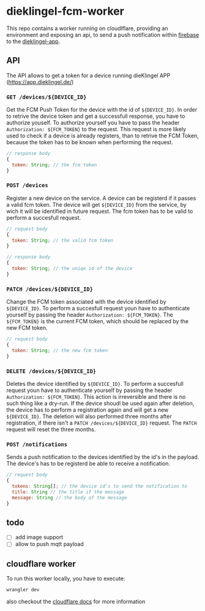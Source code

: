# dieklingel-fcm-worker

This repo contains a worker running on cloudlflare, providing an environment and exposing an api, to send
a push notification within [firebase](https://firebase.google.com) to the [dieklingel-app](https://dieklingel.com/#/app).

## API

The API allows to get a token for a device running dieKlingel APP (<https://app.dieklingel.de/>)

### `GET /devices/${DEVICE_ID}`

Get the FCM Push Token for the device with the id of `${DEVICE_ID}`. In order to retrive the device token and get a successfull response, you have to authorize youself. To authorize yourself you have to pass the header `Authorization: ${FCM_TOKEN}` to the request. This request is more likely used to check if a device is already registers, than to retrive the FCM Token, because the token has to be known when performing the request.

```javascript
// response body
{
  token: String; // the fcm token
}
```

### `POST /devices`

Register a new device on the service. A device can be registerd if it passes a valid fcm token. The device will get `${DEVICE_ID}` from the service, by wich it will be identified in future request. The fcm token has to be valid to perform a succesfull request.

```javascript
// request body
{
  token: String; // the valid fcm token
}
```

```javascript
// response body
{
  token: String; // the uniqe id of the device
}
```

### `PATCH /devices/${DEVICE_ID}`

Change the FCM token associated with the device identified by `${DEVICE_ID}`. To perform a succesfull request youn have to authenticate yourself by passing the header `Authorization: ${FCM_TOKEN}`. The `${FCM_TOKEN}` is the current FCM token, which should be replaced by the new FCM token.

```javascript
// request body
{
  token: String; // the new fcm token
}
```

### `DELETE /devices/${DEVICE_ID}`

Deletes the device identified by `${DEVICE_ID}`. To perform a succesfull request youn have to authenticate yourself by passing the header `Authorization: ${FCM_TOKEN}`. This action is irreversible and there is no such thing like a dry-run. If the device shoudl be used again after deletion, the device has to perform a registration again and will get a new `${DEVICE_ID}`. The deletion will also performed three months after registration, if there isn't a `PATCH /devices/${DEVICE_ID}` request. The `PATCH` request will reset the three months.

### `POST /notifications`

Sends a push notification to the devices identified by the id's in the payload. The device's has to be registerd be able to receive a notification.

```javascript
// request body
{
  tokens: String[]; // the device id's to send the notification to
  title: String // the title if the message
  message: String // the body of the message
}
```

## todo

- [ ] add image support
- [ ] allow to push mqtt payload

## cloudflare worker

To run this worker locally, you have to execute:

```bash
wrangler dev
```

also checkout the [cloudflare docs](https://developers.cloudflare.com/workers/) for more information
